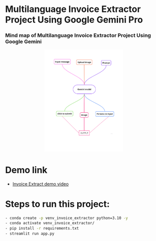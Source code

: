 # Multilanguage Invoice Extractor Project Using Google Gemini Pro



###                   Mind map of Multilanguage Invoice Extractor Project Using Google Gemini
<p align="center">
  <img src="https://github.com/AIWalaBro/GenAI_Projects/blob/main/Multilanguage_Invoice_Extractor_using_GoogleGeminiPro/mind_map1_page-0001.jpg" width=50% height=30%>
</p>

<!-- 
# mind map
<img src="https://github.com/AIWalaBro/GenAI_Projects/blob/ad99e1f7cc36530a8c5cdfeac7cda36699544126/Multilanguage_Invoice_Extractor_using_GoogleGeminiPro/mind_map1_page-0001.jpg" align="center" width=50% height=50% > -->


# Demo link
- [Invoice Extract demo video](https://www.loom.com/share/433e1e2ab3094bcda125eb62021405dd?sid=3f594751-a75d-4950-b727-5806282d347d)


# Steps to run this project:
```bash
- conda create -p venv_invoice_extractor python=3.10 -y
- conda activate venv_invoice_extractor/
- pip install -r requirements.txt
- streamlit run app.py
```